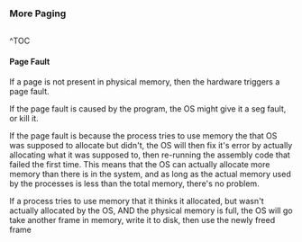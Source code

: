 ### More Paging

```toc
```
^TOC

#### Page Fault
If a page is not present in physical memory, then the hardware triggers a page fault.

If the page fault is caused by the program, the OS might give it a seg fault, or kill it.

If the page fault is because the process tries to use memory the that OS was supposed to allocate but didn't, the OS will then fix it's error by actually allocating what it was supposed to, then re-running the assembly code that failed the first time. This means that the OS can actually allocate more memory than there is in the system, and as long as the actual memory used by the processes is less than the total memory, there's no problem.

If a process tries to use memory that it thinks it allocated, but wasn't actually allocated by the OS, AND the physical memory is full, the OS will go take another frame in memory, write it to disk, then use the newly freed frame 

